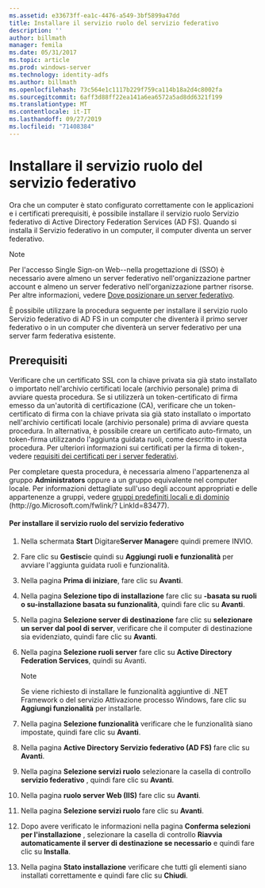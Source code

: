 ```yaml
---
ms.assetid: e33673ff-ea1c-4476-a549-3bf5899a47dd
title: Installare il servizio ruolo del servizio federativo
description: ''
author: billmath
manager: femila
ms.date: 05/31/2017
ms.topic: article
ms.prod: windows-server
ms.technology: identity-adfs
ms.author: billmath
ms.openlocfilehash: 73c564e1c1117b229f759ca114b18a2d4c8002fa
ms.sourcegitcommit: 6aff3d88ff22ea141a6ea6572a5ad8dd6321f199
ms.translationtype: MT
ms.contentlocale: it-IT
ms.lasthandoff: 09/27/2019
ms.locfileid: "71408384"
---
```

# <a name="install-the-federation-service-role-service"></a>Installare il servizio ruolo del servizio federativo

Ora che un computer è stato configurato correttamente con le applicazioni e i certificati prerequisiti, è possibile installare il servizio ruolo Servizio federativo di Active Directory Federation Services \(AD FS\). Quando si installa il Servizio federativo in un computer, il computer diventa un server federativo.  
  
> [!NOTE]  
> Per l'accesso Single Sign-on Web\-\-nella progettazione di \(SSO\) è necessario avere almeno un server federativo nell'organizzazione partner account e almeno un server federativo nell'organizzazione partner risorse. Per altre informazioni, vedere [Dove posizionare un server federativo](https://technet.microsoft.com/library/dd807127.aspx).  
  
È possibile utilizzare la procedura seguente per installare il servizio ruolo Servizio federativo di AD FS in un computer che diventerà il primo server federativo o in un computer che diventerà un server federativo per una server farm federativa esistente.  
  
## <a name="prerequisites"></a>Prerequisiti  
Verificare che un certificato SSL con la chiave privata sia già stato installato o importato nell'archivio certificati locale \(archivio personale\) prima di avviare questa procedura. Se si utilizzerà un token\-certificato di firma emesso da un'autorità di certificazione \(CA\), verificare che un token\-certificato di firma con la chiave privata sia già stato installato o importato nell'archivio certificati locale \(archivio personale\) prima di avviare questa procedura. In alternativa, è possibile creare un certificato auto\-firmato, un token\-firma utilizzando l'aggiunta guidata ruoli, come descritto in questa procedura. Per ulteriori informazioni sui certificati per la firma di token\-, vedere [requisiti dei certificati per i server federativi](https://technet.microsoft.com/library/dd807040.aspx).  
  
Per completare questa procedura, è necessaria almeno l'appartenenza al gruppo **Administrators** oppure a un gruppo equivalente nel computer locale.  Per informazioni dettagliate sull'uso degli account appropriati e delle appartenenze a gruppi, vedere [gruppi predefiniti locali e di dominio](https://go.microsoft.com/fwlink/?LinkId=83477) \(http:\/\/go.Microsoft.com\/fwlink\/? LinkId\=83477\).   
  
#### <a name="to-install-the-federation-service-role-service"></a>Per installare il servizio ruolo del servizio federativo  
  
1.  Nella schermata **Start** Digitare**Server Manager**e quindi premere INVIO.  
  
2.  Fare clic su **Gestisci**e quindi su **Aggiungi ruoli e funzionalità** per avviare l'aggiunta guidata ruoli e funzionalità.  
  
3.  Nella pagina **Prima di iniziare**, fare clic su **Avanti**.  
  
4.  Nella pagina **Selezione tipo di installazione** fare clic su **\-basata su ruoli o su\-installazione basata su funzionalità**, quindi fare clic su **Avanti**.  
  
5.  Nella pagina **Selezione server di destinazione** fare clic su **selezionare un server dal pool di server**, verificare che il computer di destinazione sia evidenziato, quindi fare clic su **Avanti**.  
  
6.  Nella pagina **Selezione ruoli server** fare clic su **Active Directory Federation Services**, quindi su Avanti.  
  
    > [!NOTE]  
    > Se viene richiesto di installare le funzionalità aggiuntive di .NET Framework o del servizio Attivazione processo Windows, fare clic su **Aggiungi funzionalità** per installarle.  
  
7.  Nella pagina **Selezione funzionalità** verificare che le funzionalità siano impostate, quindi fare clic su **Avanti**.  
  
8.  Nella pagina **Active Directory Servizio federativo \(AD FS\)** fare clic su **Avanti**.  
  
9. Nella pagina **Selezione servizi ruolo** selezionare la casella di controllo **servizio federativo** , quindi fare clic su **Avanti**.  
  
10. Nella pagina **ruolo server Web \(IIS\)** fare clic su **Avanti**.  
  
11. Nella pagina **Selezione servizi ruolo** fare clic su **Avanti**.  
  
12. Dopo avere verificato le informazioni nella pagina **Conferma selezioni per l'installazione** , selezionare la casella di controllo **Riavvia automaticamente il server di destinazione se necessario** e quindi fare clic su **Installa**.  
  
13. Nella pagina **Stato installazione** verificare che tutti gli elementi siano installati correttamente e quindi fare clic su **Chiudi**.  
  

